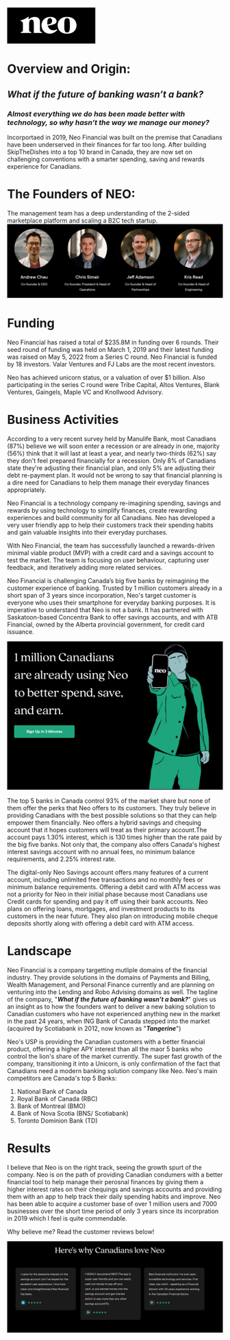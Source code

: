  
![Alt text](neo.JPG) 

# Overview and Origin:

## ***What if the future of banking wasn’t a bank?*** 
### *Almost everything we do has been made better with technology, so why hasn’t the way we manage our money?*

Incorportaed in 2019, Neo Financial was built on the premise that Canadians have been underserved in their finances for far too long. After building SkipTheDishes into a top 10 brand in Canada, they are now set on challenging conventions with a smarter spending, saving and rewards experience for Canadians.

# **The Founders of NEO:**
The management team has a deep understanding of the 2-sided marketplace platform and scaling a B2C tech startup. 
![Alt text](cofounders.JPG)

# Funding
Neo Financial has raised a total of $235.8M in funding over 6 rounds. Their seed round of funding was held on March 1, 2019 and their latest funding was raised on May 5, 2022 from a Series C round. Neo Financial is funded by 18 investors. Valar Ventures and FJ Labs are the most recent investors. 

Neo has achieved unicorn status, or a valuation of over $1 billion. Also participating in the series C round were Tribe Capital, Altos Ventures, Blank Ventures, Gaingels, Maple VC and Knollwood Advisory.

# Business Activities
According to a very recent survey held by Manulife Bank, most Canadians (87%) believe we will soon enter a recession or are already in one, majority (56%) think that it will last at least a year, and nearly two-thirds (62%) say they don't feel prepared financially for a recession. Only 8% of Canadians state they're adjusting their financial plan, and only 5% are adjusting their debt re-payment plan. It would not be wrong to say that financial planning is a dire need for Canadians to help them manage their everyday finances appropriately.

Neo Financial is a technology company re-imagining spending, savings and rewards by using technology to simplify finances, create rewarding experiences and build community for all Canadians.
Neo has developed a very user friendly app to help their customers track their spending habits and gain valuable insights into their everyday purchases. 

With Neo Financial, the team has successfully launched a rewards-driven minimal viable product (MVP) with a credit card and a savings account to test the market. The team is focusing on user behaviour, capturing user feedback, and iteratively adding more related services. 

Neo Financial is challenging Canada’s big five banks by reimagining the customer experience of banking. Trusted by 1 million customers already in a short span of 3 years since incorporation, Neo's target customer is everyone who uses their smartphone for everyday banking purposes. 
It is imperative to understand that Neo is not a bank. It has partnered with Saskatoon-based Concentra Bank to offer savings accounts, and with ATB Financial, owned by the Alberta provincial government, for credit card issuance.

![Alt text](million.JPG)

The top 5 banks in Canada control 93% of the market share but none of them offer the perks that Neo offers to its customers. They truly believe in providing Canadians with the best possible solutions so that they can help empower them financially. Neo offers a hybrid savings and chequing account that it hopes customers will treat as their primary account.The account pays 1.30% interest, which is 130 times higher than the rate paid by the big five banks. Not only that, the company also offers Canada's highest interest savings account with no annual fees, no minimum balance requirements, and 2.25% interest rate. 

The digital-only Neo Savings account offers many features of a current account, including unlimited free transactions and no monthly fees or minimum balance requirements. Offering a debit card with ATM access was not a priority for Neo in their initial phase because most Canadians use Credit cards for spending and pay it off using their bank accounts. 
Neo plans on offering loans, mortgages, and investment products to its customers in the near future. They also plan on introducing mobile cheque deposits shortly along with offering a debit card with ATM access.

# Landscape

Neo Financial is a company targetting mutliple domains of the financial industry. They provide solutions in the domains of Payments and Billing, Wealth Management, and Personal Finance currently and are planning on venturing into the Lending and Robo Advising domains as well. The tagline of the company, "***What if the future of banking wasn’t a bank?***" gives us an insight as to how the founders want to deliver a new baking solution to Canadian customers who have not experienced anything new in the market in the past 24 years, when ING Bank of Canada stepped into the market (acquired by Scotiabank in 2012, now known as "***Tangerine***")

Neo's USP is providing the Canadian customers with a better financial product, offering a higher APY interest than all the maor 5 banks who control the lion's share of the market currently. The super fast growth of the company, transitioning it into a Unicorn, is only confirmation of the fact that Canadians need a modern banking solution company like Neo. Neo's main competitors are Canada's top 5 Banks:

1. National Bank of Canada 
2. Royal Bank of Canada (RBC)
3. Bank of Montreal (BMO)
4. Bank of Nova Scotia (BNS/ Scotiabank)
5. Toronto Dominion Bank (TD)

# Results

I believe that Neo is on the right track, seeing the growth spurt of the company. Neo is on the path of providing Canadian condumers with a better financial tool to help manage their perosnal finances by giving them a higher interest rates on their chequings and savings accounts and providing them with an app to help track their daily spending habits and improve. Neo has been able to acquire a customer base of over 1 million users and 7000 businesses over the short time period of only 3 years since its incorpration in 2019 which I feel is quite commendable. 

Why believe me? Read the customer reviews below!

![Alt text](Customers.JPG)

